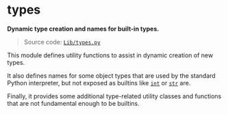 # types

**Dynamic type creation and names for built-in types.**

> Source code: [`Lib/types.py`](https://github.com/python/cpython/tree/3.12/Lib/types.py)

This module defines utility functions to assist in dynamic creation of new types.

It also defines names for some object types that are used by the standard Python interpreter, but not exposed as builtins like [`int`](/built-in-types/int/) or [`str`](/built-in-types/str/) are.

Finally, it provides some additional type-related utility classes and functions that are not fundamental enough to be builtins.
